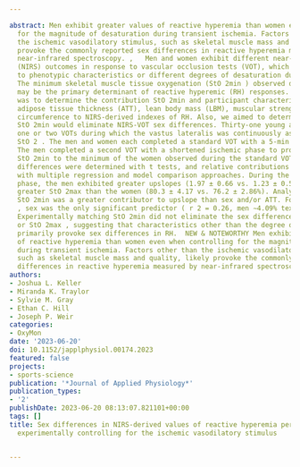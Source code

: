 ---
abstract: Men exhibit greater values of reactive hyperemia than women even when controlling
  for the magnitude of desaturation during transient ischemia. Factors other than
  the ischemic vasodilatory stimulus, such as skeletal muscle mass and quality, likely
  provoke the commonly reported sex differences in reactive hyperemia measured by
  near-infrared spectroscopy. ,   Men and women exhibit different near-infrared spectroscopy
  (NIRS) outcomes in response to vascular occlusion tests (VOT), which may be due
  to phenotypic characteristics or different degrees of desaturation during ischemia.
  The minimum skeletal muscle tissue oxygenation (StO 2min ) observed during a VOT
  may be the primary determinant of reactive hyperemic (RH) responses. Our purpose
  was to determine the contribution StO 2min and participant characteristics including
  adipose tissue thickness (ATT), lean body mass (LBM), muscular strength, and limb
  circumference to NIRS-derived indexes of RH. Also, we aimed to determine if matching
  StO 2min would eliminate NIRS-VOT sex differences. Thirty-one young adults completed
  one or two VOTs during which the vastus lateralis was continuously assessed for
  StO 2 . The men and women each completed a standard VOT with a 5-min ischemic phase.
  The men completed a second VOT with a shortened ischemic phase to produce a matching
  StO 2min to the minimum of the women observed during the standard VOT. Mean sex
  differences were determined with t tests, and relative contributions were assessed
  with multiple regression and model comparison approaches. During the 5-min ischemic
  phase, the men exhibited greater upslopes (1.97 ± 0.66 vs. 1.23 ± 0.59%·s −1 ) and
  greater StO 2max than the women (80.3 ± 4.17 vs. 76.2 ± 2.86%). Analysis revealed
  StO 2min was a greater contributor to upslope than sex and/or ATT. For StO 2max
  , sex was the only significant predictor ( r 2 = 0.26, men ∼4.09% textgreater women).
  Experimentally matching StO 2min did not eliminate the sex differences in upslope
  or StO 2max , suggesting that characteristics other than the degree of desaturation
  primarily provoke sex differences in RH.  NEW & NOTEWORTHY Men exhibit greater values
  of reactive hyperemia than women even when controlling for the magnitude of desaturation
  during transient ischemia. Factors other than the ischemic vasodilatory stimulus,
  such as skeletal muscle mass and quality, likely provoke the commonly reported sex
  differences in reactive hyperemia measured by near-infrared spectroscopy.
authors:
- Joshua L. Keller
- Miranda K. Traylor
- Sylvie M. Gray
- Ethan C. Hill
- Joseph P. Weir
categories:
- OxyMon
date: '2023-06-20'
doi: 10.1152/japplphysiol.00174.2023
featured: false
projects:
- sports-science
publication: '*Journal of Applied Physiology*'
publication_types:
- '2'
publishDate: 2023-06-20 08:13:07.821101+00:00
tags: []
title: Sex differences in NIRS-derived values of reactive hyperemia persist after
  experimentally controlling for the ischemic vasodilatory stimulus

---
